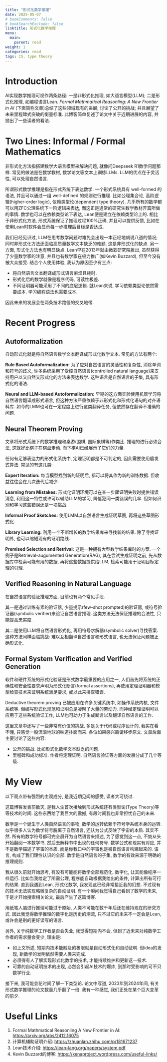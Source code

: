 ```yaml
---
title: "形式化数学推理"
date: 2025-05-07
# bookComments: false
# bookSearchExclude: false
linktitle: 形式化数学推理
menu:
  main:
    parent: read
weight: 1
categories: read
tags: CS, type theory
---
```


# Introduction
AI实现数学推理可视作两条路径: 一是非形式化推理, 如大语言模型(LLM); 二是形式化推理, 如编程语言Lean. _Formal Mathmatical Reasonling: A New Frontier in AI_ (下面简称文章)总结了这些领域现有的进展; 讨论了公开的挑战; 并且展望了未来里程碑式突破的衡量标准. 此博客简单复述了论文中关于近期进展的内容, 并抛出了一些读者的看法.

# Two Lines: Informal / Formal Mathematics
非形式化方法指搭建数学大语言模型来解决问题, 就像问Deepseek R1数学问题那样. 常见的做法是在数学教材, 数学论文等文本上训练LLMs. LLM的优点在于灵活性, 可以处理自然语言.

所谓形式数学推理是指在形式系统下表达数学. 一个形式系统具有 well-formed 的语法, 并且可以通过一组 well-defined 的规则进行推理. 比如公理集合论, 高阶逻辑(higher-order logic), 依赖类型论(dependent type theory). 几乎所有的数学都可以用ZFC公理系统下一阶逻辑来表达, 而这正是通常的研究生数学教材开篇所做的事情. 数学也可以在依赖类型论下表达, Lean便是建立在依赖类型论上的. 相比于非形式化方法, 形式系统保证了推理过程100%正确, 并且可以提供反馈, 比如在使用Lean时软件会显示每一步推理后目标是否达成. 

我们已经见识过, LLM在思考数学问题时难免会出现一本正经地胡说八道的情况; 同时非形式化方法还面临高质量数学文本缺乏的难题. 这是非形式化的缺点. 另一方面, 形式化方法也有明显缺点. Lean早在2013年就由微软研究院推出, 虽然获得了少量数学家的注意, 并且也有数学家在极力推广(如Kevin Buzzard), 但至今没有被大众接受. 结合个人使用体验, 我认为原因至少有三点:

- 将自然语言文本翻译成形式语言麻烦且耗时.
- 形式化后的数学就像是程序代码, 可读性极差.
- 不同证明器可能采用了不同的底层逻辑. 就Lean来说, 学习依赖类型论依然需要成本. 学习编程语法也需要成本.

因此未来的发展会在两条技术路径的交叉地带.

# Recent Progress

## Autoformalization

自动形式化就是将自然语言数学文本翻译成形式化数学文本. 常见的方法有两个:

__Rule Based Autoformalization:__ 为了应对自然语言的灵活性和复杂性, 消除单词和符号的歧义, 许多系统采用了受控自然语言(controlled natural language)来支持用户以又自然又形式化的方法来表达数学. 这种语言是自然语言的子集, 具有形式化的语法. 

__Neural and LLM-based Autoformalization:__ 早期的这方面实验使用机器学习将自然语言翻译成形式语言, 但这种方法严重依赖于非形式化和形式化语句的对齐语料库. 如今的LMM也可在一定程度上进行这类翻译任务, 但依然存在翻译不准确的问题.

## Neural Theorem Proving

文章将形式系统下的数学推理和桌游(围棋, 国际象棋等)作类比. 推理的进行必须合法, 这就好比棋子在棋盘走动. 而下棋AI已经展示了它们的力量. 

任何有足够表达力的形式化系统中, 定理证明都是不可判定的, 因此需要使用启发式算法. 常见的有这几类:

__Expert Iteration:__ 每当模型找到新的证明后, 都可以将其作为新的训练数据. 但收益往往会在几次迭代后减少.

__Learning from Mistakes:__ 形式化证明环境可以在某一步骤证明失败时提供错误消息, 利用这一特性或许可以辅助LLM的学习, 降低犯同一类错误的几率. 但如何识别和学习这些错误还是一项挑战.

__Informal Proof Sketches:__ 使用LMM以自然语言生成证明草图, 再将这些草图形式化. 

__Library Learning:__ 利用一个不断增长的数学结果库来寻找新的结果. 除了寻找证明外, 也可以缩短现有的证明路线.

__Premised Selection and Retrival:__ 这是一种拥有大型数学结果库时的方案. 一个例子是Retrieval-augumented Generation(RAG), 其在尝试生成证明之前, 先从数据库中检索可能有用的数据, 再将这些数据提供给LLM, 检索可能用于证明目标定理的引理.

## Verified Reasoning in Natural Language

在自然语言的验证推理方面, 目前也有两个常见手段. 

其一是通过训练有素的验证器, 少量提示(few-shot prompted)的验证器, 或符号验证器(symbolic verifier)来验证自然语言推理. 这类方法无法保证推理的合法性, 只能提高忠实度.

其二是使用LLM将自然语言形式化, 再用符号求解器(symbolic solver)寻找答案. 这种方法同样面临挑战: 难以互相翻译自然语言和形式语言, 也无法保证问题被正确形式化.

## Formal System Verification and Verified Generation

软件和硬件系统的形式化验证是形式数学最重要的应用之一, 人们首先将系统的正确性和安全性要求声明为形式化断言(formal assertions), 再使用定理证明器和模型检查技术来证明系统满足要求, 或以此来排查错误.

Deductive theorem proving 已被应用在许多关键系统中, 如操作系统内核, 文件系统等. 但编写形式化规范和证明总是凝聚了大量的劳动力. 而神经定理证明可以应用于这些系统验证工作, LLM也可助力于生成断言以及翻译自然语言的工作.

这里文章中还写了一些非常有价值的挑战, 多是关于代码或程序设计的, 我实在看不懂, 只感觉一股流浪地球的味道扑面而来. 各位如果感兴趣请移步原文. 文章后面主要讨论了这些内容:

- 公开的挑战. 比如形式化数学文本缺乏的问题.
- 里程碑和成功标准. 作者将定理证明, 自然语言验证等方面的发展分成了几个等级.



# My View

以下观点带有强烈的主观成分, 是我近期见闻的感受, 读者大可绕过. 

这篇博客发表前数天, 是我人生首次接触到形式系统还有类型论(Type Theory)等等技术的时间. 这些东西给了我巨大的震撼, 有段时间我也非常担忧自己的未来.

数学是一个诞生于人类自然语言的事物, 数学的运转依赖于符号学系统本身的运转. 似乎很多人认为数学符号脱离于自然语言, 还认为公式反映了宇宙的本质. 其实不然. 所有的数学符号都可完全展开为自然语言来描述, 为了感觉到这一点, 不妨从头开始翻阅一本数学书, 然后去解释书中出现的任何符号. 数学公式和现实有对应, 并不是数学描述了宇宙的本质, 而是你我口中的宇宙也是被自然语言构建起来的. 语言, 构成了我们理性认识的全部. 数学是自然语言的子集, 数学的有效来源于明确的推理规则.

我从很久前就开始思考, 有没有可能能将数学全部规范化, 数字化, 让其能像程序一样运行. 比如当我给定了所需公理, 程序能自动根据我给出的条件, 计算出所有可行的结果. 直到我遇到Lean, 形式化数学, 我发现这已经非常接近我的幻想. 不过现有的技术无法实现略微复杂的自动证明. 有一个瞬间我觉得自己看到了数学的未来, 于是才开始搜索相关论文, 最后产生了这篇博客.

用纸笔人脑进行推理可能过于原始, 人类不可能在数千年后还在维持现在的研究方式. 因此我觉得数学推理的数字化是历史的潮流, 只不过它的未来不一定会是Lean, 或许会是别的更好读写的语言. 

另外, 关于纯数学工作者是否会失业, 我觉得短期内不会, 但到了近未来对纯数学工作者的需求量会变少, 理由是:

- 如上文所述, 短期内技术能触及的极限就是自动形式化和自动证明. 但idea的发现, 新数学的发明依然需要人类来完成. 
- 必须得有人了解实现形式化数学的技术, 才能持续维护和更新这一技术.
- 可靠的自动证明技术的出现, 必然会引起AI技术的爆炸, 到那时受影响的可不只数学行业.

接下来, 我可能会花时间了解一下类型论. 论文中写道, 2023年到2024年间, 有关形式数学推理的论文数量几乎翻了一倍. 我有一种感觉, 我们正处在某个巨大变革的前夕.



# Useful Links
1. Formal Mathmatical Reasonling A New Frontier in AI: https://arxiv.org/abs/2412.16075
2. 计算机辅助证明介绍: https://zhuanlan.zhihu.com/p/181671237
3. Lean技术介绍: https://lean-lang.org/papers/system.pdf
4. Kevin Buzzard的博客: https://xenaproject.wordpress.com/useful-links/
